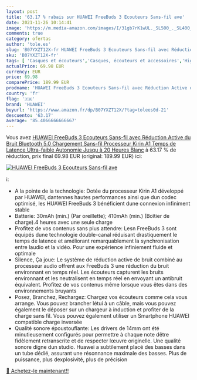 ```yaml
---
layout: post
title: '63.17 % rabais sur HUAWEI FreeBuds 3 Ecouteurs Sans-fil ave'
date: 2021-11-26 10:14:41
image: 'https://m.media-amazon.com/images/I/31gb7rK1wUL._SL500_._SL400_.jpg'
comments: true
category: ofertas
author: 'tole.es'
slug: 'B07YXZT12X-fr HUAWEI FreeBuds 3 Ecouteurs Sans-fil avec Réduction Active...'
sku: 'B07YXZT12X-fr'
tags: [ 'Casques et écouteurs','Casques, écouteurs et accessoires','High-Tech','huawei', ]
actualPrice: 69.98 EUR
currency: EUR
price: 69.98
comparePrice: 189.99 EUR
prodname: 'HUAWEI FreeBuds 3 Ecouteurs Sans-fil avec Réduction Active du Bruit  Bluetooth 5.0  Chargement Sans-fil  Processeur Kirin A1  Temps de Latence Ultra-faible  Autonomie Jusqu à 20 Heures   Blanc'
country: 'fr'
flag: '🇫🇷'
brand: 'HUAWEI'
buyurl: 'https://www.amazon.fr/dp/B07YXZT12X/?tag=tolees0d-21'
descuento: '63.17'
average: '85.4066666666667'
---
```


Vous avez [HUAWEI FreeBuds 3 Ecouteurs Sans-fil avec Réduction Active du Bruit  Bluetooth 5.0  Chargement Sans-fil  Processeur Kirin A1  Temps de Latence Ultra-faible  Autonomie Jusqu à 20 Heures   Blanc](https://www.amazon.fr/dp/B07YXZT12X/?tag=tolees0d-21)  à  63.17 % de réduction, prix final  69.98 EUR (original: 189.99 EUR) ici:

[![HUAWEI FreeBuds 3 Ecouteurs Sans-fil ave](https://m.media-amazon.com/images/I/31gb7rK1wUL._SL500_._SL400_.jpg)](https://www.amazon.fr/dp/B07YXZT12X/?tag=tolees0d-21)

ℹ️:

- A la pointe de la technologie: Dotée du processeur Kirin A1 développé par HUAWEI, dantennes hautes performances ainsi que dun codec optimisé, les HUAWEI FreeBuds 3 bénéficient dune connexion infiniment stable
- Batterie: 30mAh (min.) (Par oreillette); 410mAh (min.) (Boîtier de charge).4 heures avec une seule charge
- Profitez de vos contenus sans plus attendre: Lesn FreeBuds 3 sont équipés dune technologie double-canal réduisant drastiquement le temps de latence et améliorant remarquablement la synchronisation entre laudio et la vidéo. Pour une expérience infiniement fluide et optimale
- Silence, Ça joue: Le système de réduction active de bruit combiné au processeur audio offrent aux FreeBuds 3 une réduction du bruit environnant en temps réel. Les écouteurs capturent les bruits environnant et les neutralisent en temps réel en envoyant un antibruit équivalent. Profitez de vos contenus même lorsque vous êtes dans des environnements bruyants
- Posez, Branchez, Rechargez: Chargez vos écouteurs comme cela vous arrange. Vous pouvez brancher létui à un câble, mais vous pouvez également le déposer sur un chargeur à induction et profiter de la charge sans fil. Vous pouvez également utiliser un Smartphone HUAWEI compatible charge inversée
- Qualité sonore époustouflante: Les drivers de 14mm ont été minutieusement configurés pour permettre à chaque note dêtre fidèlement retranscrite et de respecter lœuvre originelle. Une qualité sonore digne dun studio. Huawei a subtilement placé des basses dans un tube dédié, assurant une résonnance maximale des basses. Plus de puissance, plus dexplosivité, plus de précision

[🛒 Achetez-le maintenant!!](https://www.amazon.fr/dp/B07YXZT12X/?tag=tolees0d-21)
